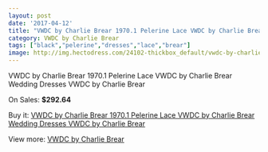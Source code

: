 ```yaml
---
layout: post
date: '2017-04-12'
title: "VWDC by Charlie Brear 1970.1 Pelerine Lace VWDC by Charlie Brear Wedding Dresses VWDC by Charlie Brear"
category: VWDC by Charlie Brear
tags: ["black","pelerine","dresses","lace","brear"]
image: http://img.hectodress.com/24102-thickbox_default/vwdc-by-charlie-brear-19701-pelerine-lace-vwdc-by-charlie-brear-wedding-dresses-vwdc-by-charlie-brear.jpg
---
```

VWDC by Charlie Brear 1970.1 Pelerine Lace VWDC by Charlie Brear Wedding Dresses VWDC by Charlie Brear

On Sales: **$292.64**
<a href="https://www.hectodress.com/vwdc-by-charlie-brear/11122-vwdc-by-charlie-brear-19701-pelerine-lace-vwdc-by-charlie-brear-wedding-dresses-vwdc-by-charlie-brear.html"><amp-img layout="responsive" width="600" height="600" src="//img.hectodress.com/24102-thickbox_default/vwdc-by-charlie-brear-19701-pelerine-lace-vwdc-by-charlie-brear-wedding-dresses-vwdc-by-charlie-brear.jpg" alt="VWDC by Charlie Brear 1970.1 Pelerine Lace VWDC by Charlie Brear Wedding Dresses VWDC by Charlie Brear 0" /></a>
<a href="https://www.hectodress.com/vwdc-by-charlie-brear/11122-vwdc-by-charlie-brear-19701-pelerine-lace-vwdc-by-charlie-brear-wedding-dresses-vwdc-by-charlie-brear.html"><amp-img layout="responsive" width="600" height="600" src="//img.hectodress.com/24104-thickbox_default/vwdc-by-charlie-brear-19701-pelerine-lace-vwdc-by-charlie-brear-wedding-dresses-vwdc-by-charlie-brear.jpg" alt="VWDC by Charlie Brear 1970.1 Pelerine Lace VWDC by Charlie Brear Wedding Dresses VWDC by Charlie Brear 1" /></a>
<a href="https://www.hectodress.com/vwdc-by-charlie-brear/11122-vwdc-by-charlie-brear-19701-pelerine-lace-vwdc-by-charlie-brear-wedding-dresses-vwdc-by-charlie-brear.html"><amp-img layout="responsive" width="600" height="600" src="//img.hectodress.com/24103-thickbox_default/vwdc-by-charlie-brear-19701-pelerine-lace-vwdc-by-charlie-brear-wedding-dresses-vwdc-by-charlie-brear.jpg" alt="VWDC by Charlie Brear 1970.1 Pelerine Lace VWDC by Charlie Brear Wedding Dresses VWDC by Charlie Brear 2" /></a>

Buy it: [VWDC by Charlie Brear 1970.1 Pelerine Lace VWDC by Charlie Brear Wedding Dresses VWDC by Charlie Brear](https://www.hectodress.com/vwdc-by-charlie-brear/11122-vwdc-by-charlie-brear-19701-pelerine-lace-vwdc-by-charlie-brear-wedding-dresses-vwdc-by-charlie-brear.html "VWDC by Charlie Brear 1970.1 Pelerine Lace VWDC by Charlie Brear Wedding Dresses VWDC by Charlie Brear")

View more: [VWDC by Charlie Brear](https://www.hectodress.com/176-vwdc-by-charlie-brear "VWDC by Charlie Brear")